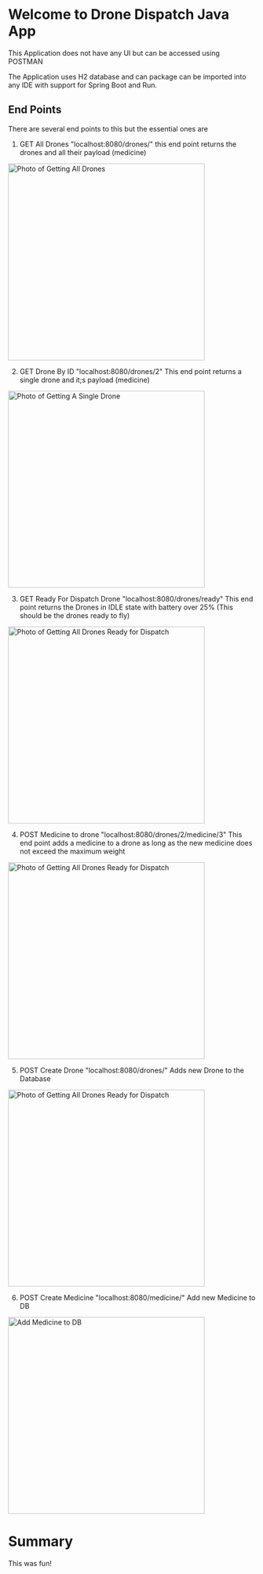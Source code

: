 # Welcome to Drone Dispatch Java App

This Application does not have any UI but can be accessed using POSTMAN

The Application uses H2 database and can package can be imported into any IDE with support for Spring Boot and Run.

## End Points
There are several end points to this but the essential ones are
1. GET All Drones "localhost:8080/drones/" this end point returns the drones and all their payload (medicine)
<img src="images_ui/get_all_drones.png" width="400" alt="Photo of Getting All Drones"/>

2. GET Drone By ID "localhost:8080/drones/2" 
This end point returns a single drone and it;s payload (medicine)
<img src="images_ui/get_a_drone.png" width="400" alt="Photo of Getting A Single Drone"/>

3. GET Ready For Dispatch Drone "localhost:8080/drones/ready" 
This end point returns the Drones in IDLE state with battery over 25% (This should be the drones ready to fly)
<img src="images_ui/get_all_dispatch_drones.png" width="400" alt="Photo of Getting All Drones Ready for Dispatch"/>

4. POST Medicine to drone "localhost:8080/drones/2/medicine/3"
This end point adds a medicine to a drone as long as the new medicine does not exceed the maximum weight
<img src="images_ui/add_meds_to_drone.png" width="400" alt="Photo of Getting All Drones Ready for Dispatch"/>

5. POST Create Drone "localhost:8080/drones/"
Adds new Drone to the Database
<img src="images_ui/add_drones.png" width="400" alt="Photo of Getting All Drones Ready for Dispatch"/>

6. POST Create Medicine "localhost:8080/medicine/"
Add new Medicine to DB
<img src="images_ui/add_med.png" width="400" alt="Add Medicine to DB"/>


# Summary
This was fun!